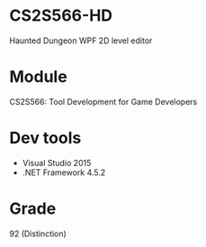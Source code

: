 # CS2S566-HD
Haunted Dungeon WPF 2D level editor
# Module
CS2S566: Tool Development for Game Developers
# Dev tools
* Visual Studio 2015
* .NET Framework 4.5.2
# Grade
92 (Distinction)
